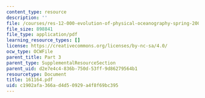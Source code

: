 ```yaml
---
content_type: resource
description: ''
file: /courses/res-12-000-evolution-of-physical-oceanography-spring-2007/c1902afa366ad4d50929a4f8f69bc395_161164.pdf
file_size: 898841
file_type: application/pdf
learning_resource_types: []
license: https://creativecommons.org/licenses/by-nc-sa/4.0/
ocw_type: OCWFile
parent_title: Part 3
parent_type: SupplementalResourceSection
parent_uid: d2e7e4c4-836b-750d-53ff-9d86279564b1
resourcetype: Document
title: 161164.pdf
uid: c1902afa-366a-d4d5-0929-a4f8f69bc395
---
```

